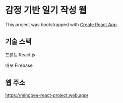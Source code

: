 # 감정 기반 일기 작성 웹

This project was bootstrapped with [Create React App](https://github.com/facebook/create-react-app).

## 기술 스택
프론트
React.js

배포
Firebase


## 웹 주소
https://mingbee-react-project.web.app/
